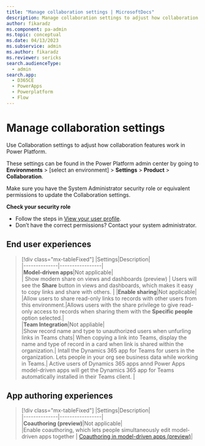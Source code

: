 ```yaml
---
title: "Manage collaboration settings | MicrosoftDocs"
description: Manage collaboration settings to adjust how collaboration features work in Power Platform.
author: fikaradz
ms.component: pa-admin
ms.topic: conceptual
ms.date: 04/13/2023
ms.subservice: admin
ms.author: fikaradz 
ms.reviewer: sericks
search.audienceType: 
  - admin
search.app:
  - D365CE
  - PowerApps
  - Powerplatform
  - Flow
---
```

# Manage collaboration settings

Use Collaboration settings to adjust how collaboration features work in Power Platform.

These settings can be found in the Power Platform admin center by going to **Environments** > [select an environment] > **Settings** > **Product** > **Collaboration**.

Make sure you have the System Administrator security role or equivalent permissions to update the Collaboration settings.

**Check your security role**

- Follow the steps in [View your user profile](/powerapps/user/view-your-user-profile).
- Don’t have the correct permissions? Contact your system administrator.

## End user experiences

> [!div class="mx-tableFixed"]
> |Settings|Description|  
> |--------------|-----------------|  
> |**Model-driven apps**|Not applicable|  
> | Show modern share on views and dashboards (preview) | Users will see the **Share** button in views and dashboards, which makes it easy to copy links and share with others. |
> |**Enable sharing**|Not applicable|  
> |Allow users to share read-only links to records with other users from this environment.|Allows users with the share privilege to give read-only access to records when sharing them with the **Specific people** option selected.|  
> |**Team Integration**|Not appliable|  
> |Show record name and type to unauthorized users when unfurling links in Teams chats| When copying a link into Teams, display the name and type of record in a card when link is shared within the organization.|
> Intall the Dynamics 365 app for Teams for users in the organization. Lets people in your org see business data while working in Teams.| Active users of Dynamics 365 apps annd Power Apps model-driven apps will get the Dynamics 365 app for Teams automatically installed in their Teams client.  |

## App authoring experiences
> [!div class="mx-tableFixed"]
> |Settings|Description|  
> |--------------|-----------------|  
> |**Coauthoring (preview)**|Not applicable|  
> |Enable coauthoring, which lets people simultaneously edit model-driven apps together | [Coauthoring in model-driven apps (preview)](/power-apps/maker/model-driven-apps/coauthoring)| 

